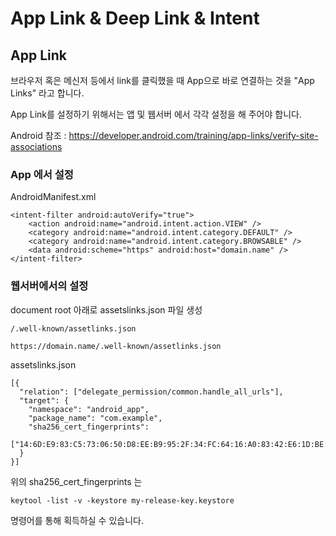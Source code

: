 # App Link & Deep Link & Intent

## App Link
브라우저 혹은 메신저 등에서 link를 클릭했을 때 App으로 바로 연결하는 것을 "App Links" 라고 합니다.

App Link를 설정하기 위해서는 앱 및 웹서버 에서 각각 설정을 해 주어야 합니다.

Android
참조 : https://developer.android.com/training/app-links/verify-site-associations
### App 에서 설정
AndroidManifest.xml
```
<intent-filter android:autoVerify="true">
    <action android:name="android.intent.action.VIEW" />
    <category android:name="android.intent.category.DEFAULT" />
    <category android:name="android.intent.category.BROWSABLE" />
    <data android:scheme="https" android:host="domain.name" />
</intent-filter>
```

### 웹서버에서의 설정
document  root 아래로 assetslinks.json 파일 생성
```
/.well-known/assetlinks.json

https://domain.name/.well-known/assetlinks.json
```

assetslinks.json
```
[{
  "relation": ["delegate_permission/common.handle_all_urls"],
  "target": {
    "namespace": "android_app",
    "package_name": "com.example",
    "sha256_cert_fingerprints":
    ["14:6D:E9:83:C5:73:06:50:D8:EE:B9:95:2F:34:FC:64:16:A0:83:42:E6:1D:BE:A8:8A:04:96:B2:3F:CF:44:E5"]
  }
}]
```
위의 sha256_cert_fingerprints 는
```
keytool -list -v -keystore my-release-key.keystore
```
명령어를 통해 획득하실 수 있습니다.